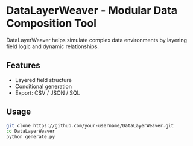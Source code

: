 # DataLayerWeaver - Modular Data Composition Tool

DataLayerWeaver helps simulate complex data environments by layering field logic and dynamic relationships.

## Features
- Layered field structure  
- Conditional generation  
- Export: CSV / JSON / SQL

## Usage
```bash
git clone https://github.com/your-username/DataLayerWeaver.git
cd DataLayerWeaver
python generate.py
